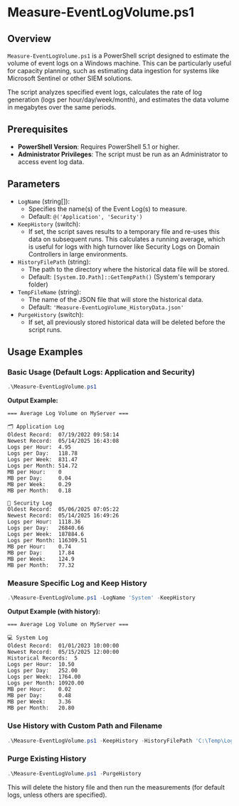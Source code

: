 # Measure-EventLogVolume.ps1

## Overview

`Measure-EventLogVolume.ps1` is a PowerShell script designed to estimate the volume of event logs on a Windows machine. This can be particularly useful for capacity planning, such as estimating data ingestion for systems like Microsoft Sentinel or other SIEM solutions.

The script analyzes specified event logs, calculates the rate of log generation (logs per hour/day/week/month), and estimates the data volume in megabytes over the same periods.

## Prerequisites

*   **PowerShell Version**: Requires PowerShell 5.1 or higher.
*   **Administrator Privileges**: The script must be run as an Administrator to access event log data.

## Parameters

*   `LogName` (string[]):
    *   Specifies the name(s) of the Event Log(s) to measure.
    *   Default: `@('Application', 'Security')`
*   `KeepHistory` (switch):
    *   If set, the script saves results to a temporary file and re-uses this data on subsequent runs. This calculates a running average, which is useful for logs with high turnover like Security Logs on Domain Controllers in large environments.
*   `HistoryFilePath` (string):
    *   The path to the directory where the historical data file will be stored.
    *   Default: `[System.IO.Path]::GetTempPath()` (System's temporary folder)
*   `TempFileName` (string):
    *   The name of the JSON file that will store the historical data.
    *   Default: `'Measure-EventLogVolume_HistoryData.json'`
*   `PurgeHistory` (switch):
    *   If set, all previously stored historical data will be deleted before the script runs.

## Usage Examples

### Basic Usage (Default Logs: Application and Security)

```powershell
.\Measure-EventLogVolume.ps1
```

**Output Example:**

```
=== Average Log Volume on MyServer ===

🗂 Application Log
Oldest Record:  07/19/2022 09:58:14
Newest Record:  05/14/2025 16:43:08
Logs per Hour:  4.95
Logs per Day:   118.78
Logs per Week:  831.47
Logs per Month: 514.72
MB per Hour:    0
MB per Day:     0.04
MB per Week:    0.29
MB per Month:   0.18

🔐 Security Log
Oldest Record:  05/06/2025 07:05:22
Newest Record:  05/14/2025 16:49:26
Logs per Hour:  1118.36
Logs per Day:   26840.66
Logs per Week:  187884.6
Logs per Month: 116309.51
MB per Hour:    0.74
MB per Day:     17.84
MB per Week:    124.9
MB per Month:   77.32
```

### Measure Specific Log and Keep History

```powershell
.\Measure-EventLogVolume.ps1 -LogName 'System' -KeepHistory
```

**Output Example (with history):**

```
=== Average Log Volume on MyServer ===

💻 System Log
Oldest Record:  01/01/2023 10:00:00
Newest Record:  05/15/2025 12:00:00
Historical Records:  5
Logs per Hour:  10.50
Logs per Day:   252.00
Logs per Week:  1764.00
Logs per Month: 10920.00
MB per Hour:    0.02
MB per Day:     0.48
MB per Week:    3.36
MB per Month:   20.80
```

### Use History with Custom Path and Filename

```powershell
.\Measure-EventLogVolume.ps1 -KeepHistory -HistoryFilePath 'C:\Temp\LogAnalysis' -TempFileName 'MyEventLogHistory.json'
```

### Purge Existing History

```powershell
.\Measure-EventLogVolume.ps1 -PurgeHistory
```
This will delete the history file and then run the measurements (for default logs, unless others are specified).
